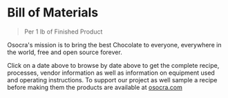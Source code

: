 # Bill of Materials
> Per 1 lb of Finished Product
 
Osocra's mission is to bring the best Chocolate to everyone, everywhere in the world, free and open source forever.

Click on a date above to browse by date above to get the complete recipe, processes, vendor information as well as information on equipment used and operating instructions. To support our project as well sample a recipe before making them the products are available at [osocra.com](https://osocra.com)
